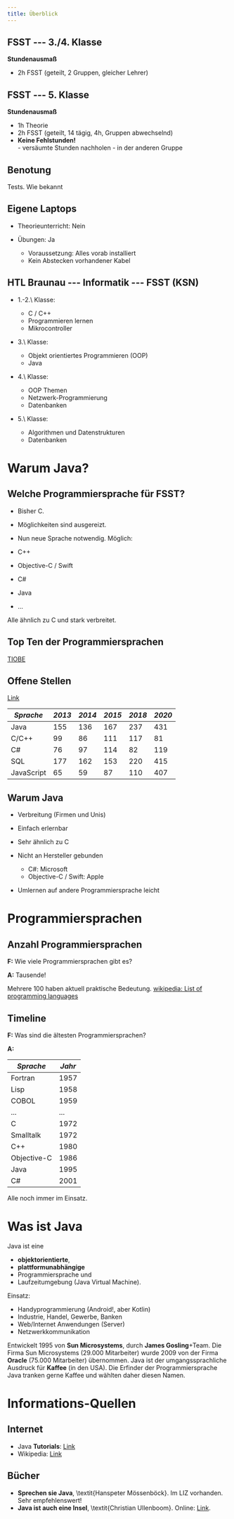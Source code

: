 ```yaml
---
title: Überblick
---
```




## FSST --- 3./4. Klasse

**Stundenausmaß**

- 2h FSST (geteilt, 2 Gruppen, gleicher Lehrer)



## FSST --- 5. Klasse

**Stundenausmaß**

- 1h Theorie
- 2h FSST (geteilt, 14 tägig, 4h, Gruppen abwechselnd)
- **Keine Fehlstunden!**	
		- versäumte Stunden nachholen
		- in der anderen Gruppe
	

## Benotung

Tests. Wie bekannt




## Eigene Laptops


- Theorieunterricht: Nein
- Übungen: Ja
	
	- Voraussetzung: Alles vorab installiert
	- Kein Abstecken vorhandener Kabel
	







## HTL Braunau --- Informatik --- FSST (KSN)

- 1.-2.\ Klasse: 
	
	- C / C++
	- Programmieren lernen
	- Mikrocontroller
	
- 3.\ Klasse: 
	
	- Objekt orientiertes Programmieren (OOP)
	- Java
	
- 4.\ Klasse: 
	
	- OOP Themen
	- Netzwerk-Programmierung
	- Datenbanken
	
- 5.\ Klasse: 
	
	- Algorithmen und Datenstrukturen
	- Datenbanken
	








# Warum Java?


## Welche Programmiersprache für FSST?


- Bisher C.
- Möglichkeiten sind ausgereizt.
- Nun neue Sprache notwendig. Möglich:

- C++
- Objective-C / Swift
- C#
- Java
- ...


Alle ähnlich zu C und stark verbreitet.




## Top Ten der Programmiersprachen

[TIOBE](http://www.tiobe.com/tiobe-index/)
		






## Offene Stellen

[Link](http://www.monster.at/)




*Sprache* | *2013* | *2014* | *2015* | *2018*  | *2020* 
--- | --- | --- | --- | --- | ---
Java  | 155 | 136 | 167 | 237 | 431
C/C++  | 99 | 86 | 111 | 117 | 81
C#  | 76 | 97 | 114 | 82 | 119
SQL  | 177 | 162 | 153 | 220 | 415
JavaScript | 65 | 59 | 87 | 110 | 407





## Warum Java

- Verbreitung (Firmen und Unis)
- Einfach erlernbar
- Sehr ähnlich zu C
- Nicht an Hersteller gebunden
	
	- C#: Microsoft
	- Objective-C / Swift: Apple
	
- Umlernen auf andere Programmiersprache leicht



# Programmiersprachen



## Anzahl Programmiersprachen

**F:** Wie viele Programmiersprachen gibt es?

**A:** Tausende!

Mehrere 100 haben aktuell praktische Bedeutung.
[wikipedia: List of programming languages](http://en.wikipedia.org/wiki/List_of_programming_languages)



## Timeline

**F:** Was sind die ältesten Programmiersprachen?

**A:**

*Sprache* | *Jahr*
--- | ---
Fortran | 1957 
Lisp | 1958 
COBOL | 1959 
... | ... 
C | 1972 
Smalltalk | 1972 
C++ | 1980 
Objective-C | 1986 
Java | 1995 
C# | 2001 

Alle noch immer im Einsatz.






# Was ist Java




Java ist eine 

- **objektorientierte**, 
- **plattformunabhängige** 
- Programmiersprache und 
- Laufzeitumgebung (Java Virtual Machine).

Einsatz:
- Handyprogrammierung (Android!, aber Kotlin)
- Industrie, Handel, Gewerbe, Banken
- Web/Internet Anwendungen (Server)
- Netzwerkkommunikation

Entwickelt 1995 von **Sun Microsystems**, durch **James Gosling**+Team.
Die Firma Sun Microsystems (29.000 Mitarbeiter) wurde 2009 von der Firma **Oracle** (75.000 Mitarbeiter) übernommen.
Java ist der umgangssprachliche Ausdruck für **Kaffee** (in den USA). Die Erfinder der Programmiersprache Java tranken gerne Kaffee und wählten daher diesen Namen.




# Informations-Quellen




## Internet

- Java **Tutorials**: [Link](http://download.oracle.com/javase/tutorial/)
- Wikipedia: [Link](http://de.wikipedia.org/wiki/Java_(Programmiersprache))



## Bücher

- **Sprechen sie Java**, \textit{Hanspeter Mössenböck}. Im LIZ vorhanden. Sehr empfehlenswert!
- **Java ist auch eine Insel**, \textit{Christian Ullenboom}. Online: [Link](http://openbook.rheinwerk-verlag.de/javainsel/).







